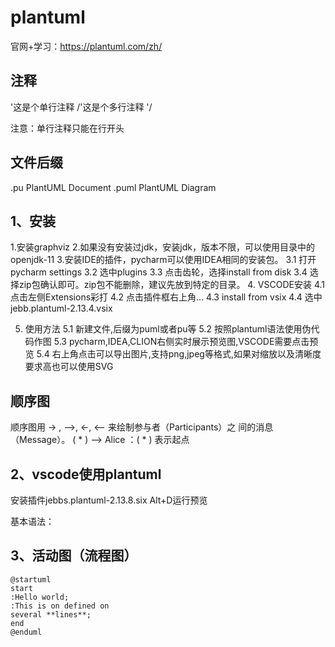 # plantuml

官网+学习：https://plantuml.com/zh/


## 注释
'这是个单行注释
/'这是个多行注释
'/

注意：单行注释只能在行开头

## 文件后缀
.pu PlantUML Document
.puml PlantUML Diagram

## 1、安装
1.安装graphviz
2.如果没有安装过jdk，安装jdk，版本不限，可以使用目录中的openjdk-11
3.安装IDE的插件，pycharm可以使用IDEA相同的安装包。
	3.1 打开pycharm settings
	3.2 选中plugins
	3.3 点击齿轮，选择install from disk
	3.4 选择zip包确认即可。zip包不能删除，建议先放到特定的目录。
4. VSCODE安装
	4.1 点击左侧Extensions彩打
	4.2 点击插件框右上角...
	4.3 install from vsix
	4.4 选中jebb.plantuml-2.13.4.vsix

5. 使用方法
	5.1 新建文件,后缀为puml或者pu等
	5.2 按照plantuml语法使用伪代码作图
	5.3 pycharm,IDEA,CLION右侧实时展示预览图,VSCODE需要点击预览
	5.4 右上角点击可以导出图片,支持png,jpeg等格式,如果对缩放以及清晰度要求高也可以使用SVG

## 顺序图
顺序图用 -> , –>, <-, <– 来绘制参与者（Participants）之 间的消息（Message）。
( * ) –> Alice ：( * ) 表示起点


## 2、vscode使用plantuml
安装插件jebbs.plantuml-2.13.8.six
Alt+D运行预览

基本语法：


## 3、活动图（流程图）
```
@startuml
start
:Hello world;
:This is on defined on
several **lines**;
end
@enduml
```

















